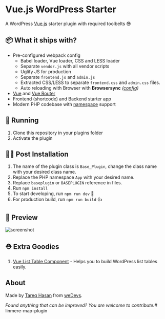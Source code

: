 # Vue.js WordPress Starter

A WordPress [Vue.js](https://vuejs.org/) starter plugin with required toolbelts 😎

## 📦 What it ships with?

 - Pre-configured webpack config
   - Babel loader, Vue loader, CSS and LESS loader
   - Separate `vendor.js` with all vendor scripts
   - Uglify JS for production
   - Separate `frontend.js` and `admin.js`
   - Extracted CSS/LESS to separate `frontend.css` and `admin.css` files.
   - Auto reloading with Browser with **Browsersync** *([config](config.json))*
 - [Vue](https://vuejs.org/) and [Vue Router](https://router.vuejs.org/en/)
 - Frontend (shortcode) and Backend starter app
 - Modern PHP codebase with [namespace](http://php.net/manual/en/language.namespaces.php) support


## 🚚 Running

1. Clone this repository in your plugins folder
1. Activate the plugin

## 👨‍💻 Post Installation

1. The name of the plugin class is `Base_Plugin`, change the class name with your desired class name.
1. Replace the PHP namespace `App` with your desired name.
1. Replace `baseplugin` or `BASEPLUGIN` reference in files.
1. Run `npm install`
1. To start developing, run `npm run dev` 🤘
1. For production build, run `npm run build` 👍

## 🎁 Preview

![screenshot](http://tareq.in/owiyZI+)

## ⛑ Extra Goodies

 1. [Vue List Table Component](https://github.com/tareq1988/vue-wp-list-table-component) - Helps you to build WordPress list tables easily.

## About

Made by [Tareq Hasan](https://github.com/tareq1988) from [weDevs](https://wedevs.com).

*Found anything that can be improved? You are welcome to contribute.*# linmere-map-plugin
